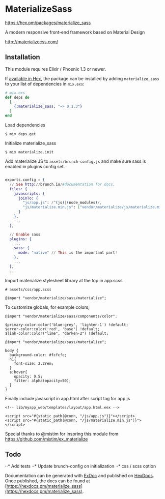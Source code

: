 # MaterializeSass

https://hex.pm/packages/materialize_sass

A modern responsive front-end framework based on Material Design

http://materializecss.com/

## Installation

This module requires Elixir / Phoenix 1.3 or newer.

If [available in Hex](https://hex.pm/docs/publish), the package can be installed
by adding `materialize_sass` to your list of dependencies in `mix.exs`:


```elixir
# mix.exs
def deps do
  [
    {:materialize_sass, "~> 0.1.3"}
  ]
end
```
Load dependencies

    $ mix deps.get
    
Initialize materialize_sass

    $ mix materialize.init
    
Add materialize JS to ```assets/brunch-config.js``` and make sure sass is enabled in plugins config set. 
    
```elixir

exports.config = {
  // See http://brunch.io/#documentation for docs.
  files: {
    javascripts: {
      joinTo: {
        "js/app.js": /^(js)|(node_modules)/,
        "js/materialize.min.js": ["vendor/materialize/js/materialize.min.js"]
      }
    },
    ...
  },

  // Enable sass
  plugins: {
    ...
    sass: {
      mode: "native" // This is the important part!
    },
    ...
  },
  ...
```
Import materialize stylesheet library at the top in app.scss

```
# assets/css/app.scss

@import "vendor/materialize/sass/materialize";
```

To customize globals, for example colors;

```
@import "vendor/materialize/sass/components/color";

$primary-color:color('blue-grey', 'lighten-1') !default;
$error-color:color('red', 'base') !default;
$link-color:color("lime", "darken-2") !default;

@import "vendor/materialize/sass/materialize";

body {
  background-color: #fcfcfc;
  h1{
    font-size: 2.2rem;
  }
  a:hover{
    opacity: 0.5;
    filter: alpha(opacity=50);
  }
}
```
Finally include javascript in app.html after script tag for app.js

```
<!-- lib/myapp_web/templates/layout/app.html.eex -->

<script src="#{static_path(@conn, "/js/app.js")}"></script>
<script src="#{static_path(@conn, "/js/materialize.min.js")}"></script>
```

Special thanks to @mistim for inspring this module from https://github.com/mistim/ex_materialize

## Todo
⋅⋅* Add tests
⋅⋅* Update brunch-config on initialization
⋅⋅* css / scss option


Documentation can be generated with [ExDoc](https://github.com/elixir-lang/ex_doc)
and published on [HexDocs](https://hexdocs.pm). Once published, the docs can
be found at [https://hexdocs.pm/materialize_sass](https://hexdocs.pm/materialize_sass).

